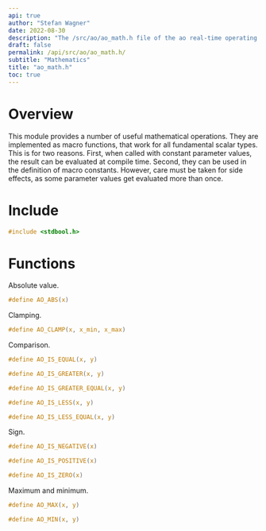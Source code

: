 ```yaml
---
api: true
author: "Stefan Wagner"
date: 2022-08-30
description: "The /src/ao/ao_math.h file of the ao real-time operating system."
draft: false
permalink: /api/src/ao/ao_math.h/
subtitle: "Mathematics"
title: "ao_math.h"
toc: true
---
```


# Overview

This module provides a number of useful mathematical operations. They are implemented as macro functions, that work for all fundamental scalar types. This is for two reasons. First, when called with constant parameter values, the result can be evaluated at compile time. Second, they can be used in the definition of macro constants. However, care must be taken for side effects, as some parameter values get evaluated more than once.

# Include

```c
#include <stdbool.h>
```

# Functions

Absolute value.

```c
#define AO_ABS(x)
```

Clamping.

```c
#define AO_CLAMP(x, x_min, x_max)
```

Comparison.

```c
#define AO_IS_EQUAL(x, y)
```

```c
#define AO_IS_GREATER(x, y)
```

```c
#define AO_IS_GREATER_EQUAL(x, y)
```

```c
#define AO_IS_LESS(x, y)
```

```c
#define AO_IS_LESS_EQUAL(x, y)
```

Sign.

```c
#define AO_IS_NEGATIVE(x)
```

```c
#define AO_IS_POSITIVE(x)
```

```c
#define AO_IS_ZERO(x)
```

Maximum and minimum.

```c
#define AO_MAX(x, y)
```

```c
#define AO_MIN(x, y)
```
